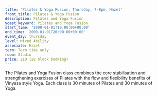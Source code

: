 ```yaml
---
title: 'Pilates & Yoga Fusion, Thursday, 7-8pm, Hazel'
front_title: Pilates & Yoga Fusion
description: Pilates and Yoga Fusion
yoast_keyword: Pilates and Yoga Fusion
start_time: '2000-01-01T19:00:00+00:00'
end_time: '2000-01-01T20:00:00+00:00'
event_day: thursday
level: Mixed Ability
associate: Hazel
term: Term time only
room: Studio
price: £10 (£8 block booking)
---
```


The Pilates and Yoga Fusion class combines the core stabilisation and strengthening exercises of Pilates with the flow and flexibility benefits of Vinyasa style Yoga. Each class is 30 minutes of Pilates and 30 minutes of Yoga.
